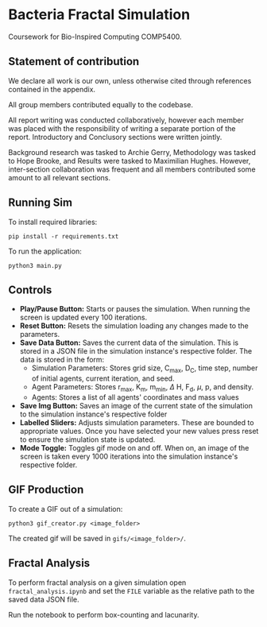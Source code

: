 # Bacteria Fractal Simulation

Coursework for Bio-Inspired Computing COMP5400.

## Statement of contribution
We declare all work is our own, unless otherwise cited through references contained in the appendix.
  
All group members contributed equally to the codebase.
    
All report writing was conducted collaboratively, however each member was placed with the responsibility of writing a separate portion of the report. Introductory and Conclusory sections were written jointly. 
    
Background research was tasked to Archie Gerry, Methodology was tasked to Hope Brooke, and Results were tasked to Maximilian Hughes. However, inter-section collaboration was frequent and all members contributed some amount to all relevant sections.

## Running Sim

To install required libraries:
```
pip install -r requirements.txt
```

To run the application:
```
python3 main.py
```

## Controls

- **Play/Pause Button:** Starts or pauses the simulation. When running the screen is updated every 100 iterations.
- **Reset Button:** Resets the simulation loading any changes made to the parameters.
- **Save Data Button:** Saves the current data of the simulation. This is stored in a JSON file in the simulation instance's respective folder. The data is stored in the form:
  - Simulation Parameters: Stores grid size, C<sub>max</sub>, D<sub>C</sub>, time step, number of initial agents, current iteration, and seed.
  - Agent Parameters: Stores r<sub>max</sub>, K<sub>m</sub>, m<sub>min</sub>, $\Delta$ H, F<sub>d</sub>, $\mu$, p, and density.
  - Agents: Stores a list of all agents' coordinates and mass values
- **Save Img Button:** Saves an image of the current state of the simulation to the simulation instance's respective folder
- **Labelled Sliders:** Adjusts simulation parameters. These are bounded to appropriate values. Once you have selected your new values press reset to ensure the simulation state is updated.
- **Mode Toggle:** Toggles gif mode on and off. When on, an image of the screen is taken every 1000 iterations into the simulation instance's respective folder.

## GIF Production

To create a GIF out of a simulation:

```python3 gif_creator.py <image_folder>```

The created gif will be saved in `gifs/<image_folder>/`.

## Fractal Analysis

To perform fractal analysis on a given simulation open `fractal_analysis.ipynb` and set the `FILE` variable as the relative path to the saved data JSON file.

Run the notebook to perform box-counting and lacunarity.



